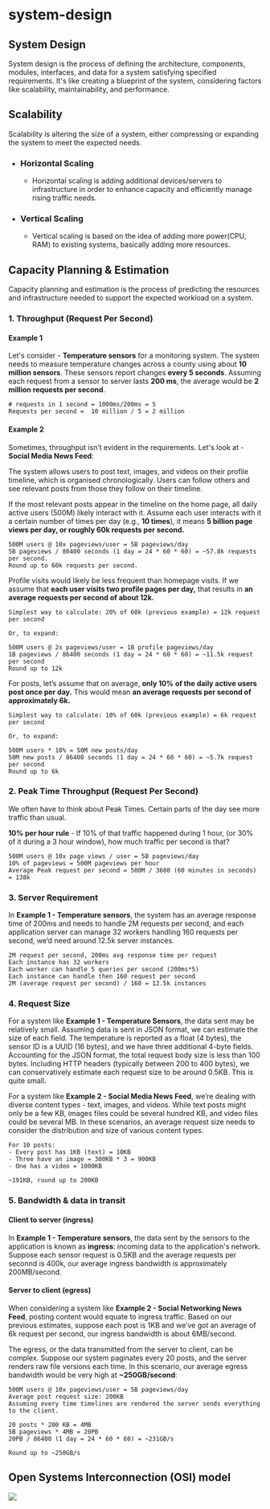 # system-design



## System Design

System design is the process of defining the architecture, components, modules, interfaces, and data for a system satisfying specified requirements. It's  like creating a blueprint of the system, considering factors like scalability, maintainability, and performance.



## Scalability

Scalability is altering the size of a system, either compressing or expanding the system to meet the expected needs.

- ### Horizontal Scaling 

  - Horizontal scaling is adding additional devices/servers to infrastructure in order to enhance capacity and efficiently manage rising traffic needs. 

- ### Vertical Scaling 

  - Vertical scaling is based on the idea of adding more power(CPU, RAM) to existing systems, basically adding more resources.



## Capacity Planning & Estimation

Capacity planning and estimation is the process of predicting the resources and infrastructure needed to support the expected workload on a system. 

### 1. Throughput (Request Per Second)

#### Example 1

Let's consider - **Temperature sensors** for a monitoring system. The system needs to measure temperature changes across a county using about **10 million sensors**. These sensors report changes **every 5 seconds**. Assuming each request from a sensor to server lasts **200 ms**, the average would be **2 million requests per second**.

```
# requests in 1 second = 1000ms/200ms = 5
Requests per second =  10 million / 5 = 2 million
```

#### Example 2

Sometimes, throughput isn’t evident in the requirements. Let's look at - **Social Media News Feed**:

The system allows users to post text, images, and videos on their profile timeline, which is organised chronologically. Users can follow others and see relevant posts from those they follow on their timeline.

If the most relevant posts appear in the timeline on the home page, all daily active users (500M) likely interact with it. Assume each user interacts with it a certain number of times per day (e.g., **10 times**), it means **5 billion page views per day, or roughly 60k requests per second.**

```
500M users @ 10x pageviews/user = 5B pageviews/day
5B pageviews / 86400 seconds (1 day = 24 * 60 * 60) = ~57.8k requests per second.
Round up to 60k requests per second.
```

Profile visits would likely be less frequent than homepage visits. If we assume that **each user visits two profile pages per day,** that results in **an average requests per second of about 12k.**

```
Simplest way to calculate: 20% of 60k (previous example) = 12k request per second

Or, to expand:

500M users @ 2x pageviews/user = 1B profile pageviews/day
1B pageviews / 86400 seconds (1 day = 24 * 60 * 60) = ~11.5k request per second
Round up to 12k
```

For posts, let’s assume that on average, **only 10% of the daily active users post once per day.** This would mean **an average requests per second of approximately 6k.**

```
Simplest way to calculate: 10% of 60k (previous example) = 6k request per second

Or, to expand:

500M users * 10% = 50M new posts/day
50M new posts / 86400 seconds (1 day = 24 * 60 * 60) = ~5.7k request per second
Round up to 6k
```

### 2. Peak Time Throughput (Request Per Second)

We often have to think about Peak Times. Certain parts of the day see more traffic than usual.

**10% per hour rule** - If 10% of that traffic happened during 1 hour, (or 30% of it during a 3 hour window), how much traffic per second is that?

```
500M users @ 10x page views / user = 5B pageviews/day
10% of pageviews = 500M pageviews per hour
Average Peak request per second = 500M / 3600 (60 minutes in seconds) = 138k
```

### 3. Server Requirement

In **Example 1 - Temperature sensors**, the system has an average response time of 200ms and needs to handle 2M requests per second, and each application server can manage 32 workers handling 160 requests per second, we’d need around 12.5k server instances.

```
2M request per second, 200ms avg response time per request
Each instance has 32 workers
Each worker can handle 5 queries per second (200ms*5)
Each instance can handle then 160 request per second
2M (average request per second) / 160 = 12.5k instances
```

### 4. Request Size

For a system like **Example 1 - Temperature Sensors**, the data sent may be relatively small. Assuming data is sent in JSON  format, we can estimate the size of each field. The temperature is  reported as a float (4 bytes), the sensor ID is a UUID (16 bytes), and  we have three additional 4-byte fields. Accounting for the JSON format,  the total request body size is less than 100 bytes. Including HTTP  headers (typically between 200 to 400 bytes), we can conservatively  estimate each request size to be around 0.5KB. This is quite small.  

For a system like **Example 2 - Social Media News Feed**, we’re dealing with diverse content types - text, images, and videos.  While text posts might only be a few KB, images files could be several  hundred KB, and video files could be several MB. In these scenarios, an  average request size needs to consider the distribution and size of various content types.

```
For 10 posts:
- Every post has 1KB (text) = 10KB
- Three have an image = 300KB * 3 = 900KB
- One has a video = 1000KB

~191KB, round up to 200KB
```

### 5. Bandwidth & data in transit

#### Client to server (ingress)

In **Example 1 - Temperature sensors**, the data sent by the sensors to the application is known as **ingress**:  incoming data to the application's network. Suppose each sensor request  is 0.5KB and the average requests per seconnd is 400k, our average ingress bandwidth is  approximately 200MB/second. 

#### Server to client (egress)

When considering a system like **Example 2 - Social Networking News Feed**, posting content would equate to ingress traffic. Based on our previous  estimates, suppose each post is 1KB and we’ve got an average of 6k request per second, our ingress bandwidth is about 6MB/second.

The  egress, or the data transmitted from the server to client, can be complex. Suppose our system paginates every 20 posts, and the server renders raw file versions each time. In this scenario, our average egress bandwidth would be very high at **~250GB/second**:

```
500M users @ 10x pageviews/user = 5B pageviews/day
Average post request size: 200KB
Assuming every time timelines are rendered the server sends everything to the client.

20 posts * 200 KB = 4MB
5B pageviews * 4MB = 20PB
20PB / 86400 (1 day = 24 * 60 * 60) = ~231GB/s

Round up to ~250GB/s
```



## Open Systems Interconnection (OSI) model

![](/home/scry/Workspace/Github/system-design/images/osi.png)